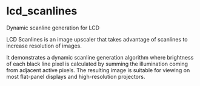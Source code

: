 # lcd_scanlines
Dynamic scanline generation for LCD

LCD Scanlines is an image upscaler that takes advantage of scanlines to increase 
resolution of images.

It demonstrates a dynamic scanline generation algorithm where brightness of each black 
line pixel is calculated by summing the illumination coming from adjacent active pixels. The 
resulting image is suitable for viewing on most flat-panel displays and high-resolution 
projectors.
